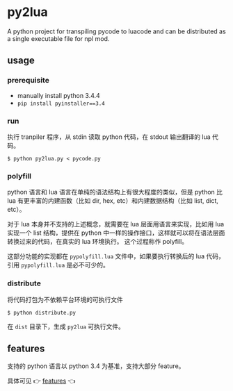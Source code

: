 # py2lua

A python project for transpiling pycode to luacode and can be distributed as a single executable file for npl mod.

## usage

### prerequisite

- manually install python 3.4.4
- `pip install pyinstaller==3.4`

### run

执行 tranpiler 程序，从 stdin 读取 python 代码，在 stdout 输出翻译的 lua 代码。

```
$ python py2lua.py < pycode.py
```

### polyfill

python 语言和 lua 语言在单纯的语法结构上有很大程度的类似，但是 python 比 lua 有更丰富的内建函数（比如 dir, hex, etc）和内建数据结构（比如 list, dict, etc）。

对于 lua 本身并不支持的上述概念，就需要在 lua 层面用语言来实现，比如用 lua 实现一个 list 结构，提供在 python 中一样的操作接口，这样就可以将在语法层面转换过来的代码，在真实的 lua 环境执行。
这个过程称作 polyfill。

这部分功能的实现都在 `pypolyfill.lua` 文件中，如果要执行转换后的 lua 代码，引用 `pypolyfill.lua` 是必不可少的。

### distribute

将代码打包为不依赖平台环境的可执行文件

```
$ python distribute.py
```

在 `dist` 目录下，生成 `py2lua` 可执行文件。


## features

支持的 python 语言以 python 3.4 为基准，支持大部分 feature。

具体可见 :point_right: [features](./doc/features.md) :point_left:


